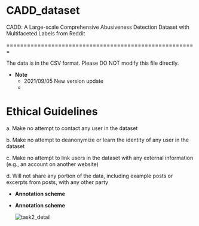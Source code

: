 # CADD_dataset
CADD: A Large-scale Comprehensive Abusiveness Detection Dataset with Multifaceted Labels from Reddit

=======================================================

 The data is in the CSV format. Please DO NOT modify this file directly. 

* __Note__
  * 2021/09/05 New version update
  * 

# Ethical Guidelines

  a. Make no attempt to contact any user in the dataset

  b. Make no attempt to deanonymize or learn the identity of any user in the dataset

  c. Make no attempt to link users in the dataset with any external information (e.g., an account on another website)

  d. Will not share any portion of the data, including example posts or excerpts from posts, with any other party


* __Annotation scheme__



* __Annotation scheme__

  ![task2_detail](https://user-images.githubusercontent.com/40844310/132124971-68b48ac4-a69d-41a6-accf-c9a8ed7bba46.png)




